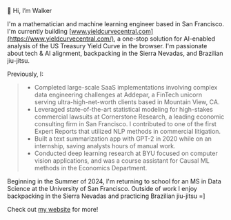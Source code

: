 👋 Hi, I’m Walker

I'm a mathematician and machine learning engineer based in San Francisco. I'm currently building [www.yieldcurvecentral.com](https://www.yieldcurvecentral.com/), a one-stop solution for AI-enabled analysis of the US Treasury Yield Curve in the browser. I'm passionate about tech & AI alignment, backpacking in the Sierra Nevadas, and Brazilian jiu-jitsu. 

Previously, I: 
> - Completed large-scale SaaS implementations involving complex data engineering challenges at Addepar, a FinTech unicorn serving ultra-high-net-worth clients based in Mountain View, CA.
> - Leveraged state-of-the-art statistical modeling for high-stakes commercial lawsuits at Cornerstone Research, a leading economic consulting firm in San Francisco. I contributed to one of the first Expert Reports that utilized NLP methods in commercial litigation.
> - Built a text summarization app with GPT-2 in 2020 while on an internship, saving analysts hours of manual work.
> - Conducted deep learning research at BYU focused on computer vision applications, and was a course assistant for Causal ML methods in the Economics Department.

Beginning in the Summer of 2024, I'm returning to school for an MS in Data Science at the University of San Francisco. Outside of work I enjoy backpacking in the Sierra Nevadas and practicing Brazilian jiu-jitsu =] 

Check out [my website](https://whughes.vercel.app/) for more!

<!---
walkerhughes/walkerhughes is a ✨ special ✨ repository because its `README.md` (this file) appears on your GitHub profile.
You can click the Preview link to take a look at your changes.
--->

